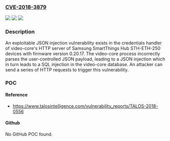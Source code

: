### [CVE-2018-3879](https://cve.mitre.org/cgi-bin/cvename.cgi?name=CVE-2018-3879)
![](https://img.shields.io/static/v1?label=Product&message=SmartThings%20Hub%20STH-ETH-250&color=blue)
![](https://img.shields.io/static/v1?label=Version&message=n%2Fa&color=blue)
![](https://img.shields.io/static/v1?label=Vulnerability&message=Parsing%20SQL%20Injection&color=brighgreen)

### Description

An exploitable JSON injection vulnerability exists in the credentials handler of video-core's HTTP server of Samsung SmartThings Hub STH-ETH-250 devices with firmware version 0.20.17. The video-core process incorrectly parses the user-controlled JSON payload, leading to a JSON injection which in turn leads to a SQL injection in the video-core database. An attacker can send a series of HTTP requests to trigger this vulnerability.

### POC

#### Reference
- https://www.talosintelligence.com/vulnerability_reports/TALOS-2018-0556

#### Github
No GitHub POC found.

